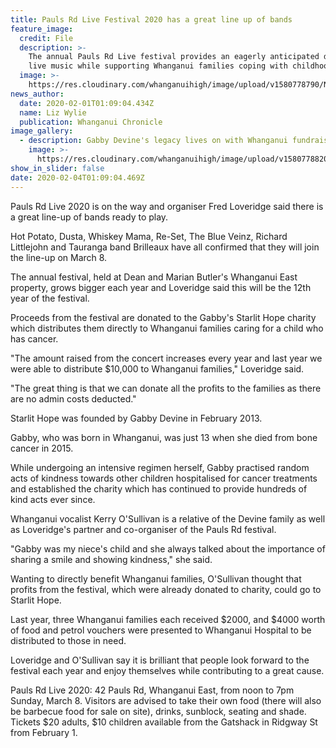 ```yaml
---
title: Pauls Rd Live Festival 2020 has a great line up of bands
feature_image:
  credit: File
  description: >-
    The annual Pauls Rd Live festival provides an eagerly anticipated day of
    live music while supporting Whanganui families coping with childhood cancer.
  image: >-
    https://res.cloudinary.com/whanganuihigh/image/upload/v1580778790/News/Festival_crowd._Chron_1.2.20.jpg
news_author:
  date: 2020-02-01T01:09:04.434Z
  name: Liz Wylie
  publication: Whanganui Chronicle
image_gallery:
  - description: Gabby Devine's legacy lives on with Whanganui fundraiser. Photo / File.
    image: >-
      https://res.cloudinary.com/whanganuihigh/image/upload/v1580778820/News/Gabby_Devine._Chron_1.2.20.jpg
show_in_slider: false
date: 2020-02-04T01:09:04.469Z
---
```

Pauls Rd Live 2020 is on the way and organiser Fred Loveridge said there is a great line-up of bands ready to play.

Hot Potato, Dusta, Whiskey Mama, Re-Set, The Blue Veinz, Richard Littlejohn and Tauranga band Brilleaux have all confirmed that they will join the line-up on March 8.

The annual festival, held at Dean and Marian Butler's Whanganui East property, grows bigger each year and Loveridge said this will be the 12th year of the festival.

Proceeds from the festival are donated to the Gabby's Starlit Hope charity which distributes them directly to Whanganui families caring for a child who has cancer.

"The amount raised from the concert increases every year and last year we were able to distribute $10,000 to Whanganui families," Loveridge said.

"The great thing is that we can donate all the profits to the families as there are no admin costs deducted."

Starlit Hope was founded by Gabby Devine in February 2013.

Gabby, who was born in Whanganui, was just 13 when she died from bone cancer in 2015.

While undergoing an intensive regimen herself, Gabby practised random acts of kindness towards other children hospitalised for cancer treatments and established the charity which has continued to provide hundreds of kind acts ever since.

Whanganui vocalist Kerry O'Sullivan is a relative of the Devine family as well as Loveridge's partner and co-organiser of the Pauls Rd festival.

"Gabby was my niece's child and she always talked about the importance of sharing a smile and showing kindness," she said.

Wanting to directly benefit Whanganui families, O'Sullivan thought that profits from the festival, which were already donated to charity, could go to Starlit Hope.

Last year, three Whanganui families each received $2000, and $4000 worth of food and petrol vouchers were presented to Whanganui Hospital to be distributed to those in need.

Loveridge and O'Sullivan say it is brilliant that people look forward to the festival each year and enjoy themselves while contributing to a great cause.

Pauls Rd Live 2020: 42 Pauls Rd, Whanganui East, from noon to 7pm Sunday, March 8. Visitors are advised to take their own food (there will also be barbecue food for sale on site), drinks, sunblock, seating and shade. Tickets $20 adults, $10 children available from the Gatshack in Ridgway St from February 1.
